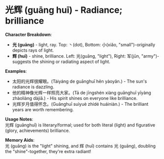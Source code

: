 # **光辉 (guāng huī) - Radiance; brilliance**

**Character Breakdown**:  
- **光 (guāng)** - light, ray. Top: 丶(dot), Bottom: 小(xiǎo, "small")-originally depicts rays of light.  
- **辉 (huī)** - shine, brilliance. Left: 光(guāng, "light"), Right: 军(jūn, "army")-suggests the shining or radiating aspect of light.

**Examples**:  
- 太阳的光辉很耀眼。(Tàiyáng de guānghuī hěn yàoyǎn.) - The sun's radiance is dazzling.  
- 他的精神像光辉一样照亮大家。(Tā de jīngshén xiàng guānghuī yīyàng zhàoliàng dàjiā.) - His spirit shines on everyone like brilliance.  
- 光辉岁月值得怀念。(Guānghuī suìyuè zhídé huáiniàn.) - The brilliant years are worth remembering.

**Usage Notes**:  
光辉 (guānghuī) is literary/formal; used for both literal (light) and figurative (glory, achievements) brilliance.

**Memory Aids**:  
光 (guāng) is the "light" shining, and 辉 (huī) contains 光 (guāng), doubling the "shine"-together, they're extra radiant!